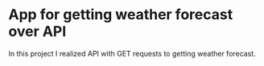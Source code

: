 # App for getting weather forecast over API

In this project I realized API with GET requests to getting weather forecast.